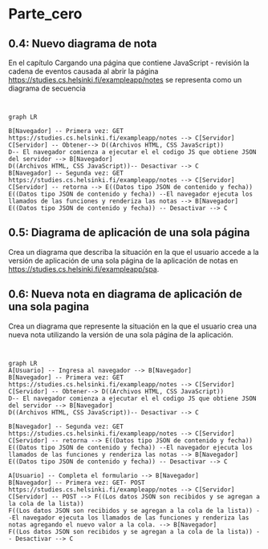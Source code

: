 # Parte_cero
## 0.4: Nuevo diagrama de nota
En el capítulo Cargando una página que contiene JavaScript - revisión la cadena de eventos causada al abrir la página https://studies.cs.helsinki.fi/exampleapp/notes se representa como un diagrama de secuencia

```mermaid

    
graph LR

B[Navegador] -- Primera vez: GET https://studies.cs.helsinki.fi/exampleapp/notes --> C[Servidor]
C[Servidor] -- Obtener--> D((Archivos HTML, CSS JavaScript))
D-- El navegador comienza a ejecutar el el codigo JS que obtiene JSON del servidor --> B[Navegador]
D((Archivos HTML, CSS JavaScript))-- Desactivar --> C
B[Navegador] -- Segunda vez: GET https://studies.cs.helsinki.fi/exampleapp/notes --> C[Servidor]
C[Servidor] -- retorna --> E((Datos tipo JSON de contenido y fecha))
E((Datos tipo JSON de contenido y fecha)) --El navegador ejecuta los llamados de las funciones y renderiza las notas --> B[Navegador]
E((Datos tipo JSON de contenido y fecha)) -- Desactivar --> C

```
## 0.5: Diagrama de aplicación de una sola página

Crea un diagrama que describa la situación en la que el usuario accede a la versión de aplicación de una sola página de la aplicación de notas en https://studies.cs.helsinki.fi/exampleapp/spa.



## 0.6: Nueva nota en diagrama de aplicación de una sola pagina
Crea un diagrama que represente la situación en la que el usuario crea una nueva nota utilizando la versión de una sola página de la aplicación.

```mermaid

    
graph LR
A[Usuario] -- Ingresa al navegador --> B[Navegador]
B[Navegador] -- Primera vez: GET https://studies.cs.helsinki.fi/exampleapp/notes --> C[Servidor]
C[Servidor] -- Obtener--> D((Archivos HTML, CSS JavaScript))
D-- El navegador comienza a ejecutar el el codigo JS que obtiene JSON del servidor --> B[Navegador]
D((Archivos HTML, CSS JavaScript))-- Desactivar --> C

B[Navegador] -- Segunda vez: GET https://studies.cs.helsinki.fi/exampleapp/notes --> C[Servidor]
C[Servidor] -- retorna --> E((Datos tipo JSON de contenido y fecha))
E((Datos tipo JSON de contenido y fecha)) --El navegador ejecuta los llamados de las funciones y renderiza las notas --> B[Navegador]
E((Datos tipo JSON de contenido y fecha)) -- Desactivar --> C

A[Usuario] -- Completa el formulario --> B[Navegador]
B[Navegador] -- Primera vez: GET- POST https://studies.cs.helsinki.fi/exampleapp/notes --> C[Servidor]
C[Servidor] -- POST --> F((Los datos JSON son recibidos y se agregan a la cola de la lista))
F((Los datos JSON son recibidos y se agregan a la cola de la lista)) --El navegador ejecuta los llamados de las funciones y renderiza las notas agregando el nuevo valor a la cola. --> B[Navegador]
F((Los datos JSON son recibidos y se agregan a la cola de la lista)) -- Desactivar --> C
```
